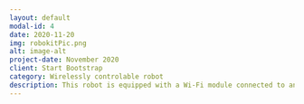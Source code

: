 ```yaml
---
layout: default
modal-id: 4
date: 2020-11-20
img: robokitPic.png
alt: image-alt
project-date: November 2020
client: Start Bootstrap
category: Wirelessly controlable robot
description: This robot is equipped with a Wi-Fi module connected to an Arduino, enabling it to establish a connection to the internet. Additionally, it features a front-facing sensor capable of accurately measuring the distance between the robot and its surroundings. This setup allows for seamless operation, as all commands can be initiated directly from a laptop by simply clicking buttons on the interface.
---
```


